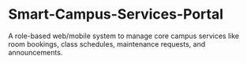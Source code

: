 # Smart-Campus-Services-Portal
A role-based web/mobile system to manage core campus services like room bookings, class  schedules, maintenance requests, and announcements.

